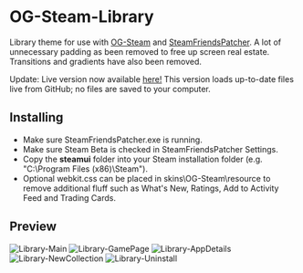 # OG-Steam-Library
Library theme for use with <a href="https://github.com/ungstein/OG-Steam">OG-Steam</a> and <a href="https://github.com/PhantomGamers/SteamFriendsPatcher">SteamFriendsPatcher<a>. A lot of unnecessary padding as been removed to free up screen real estate. Transitions and gradients have also been removed.

Update: Live version now available <a href="https://ungstein.github.io/og-steam-library/og-steam-library-live.zip">here!</a>
This version loads up-to-date files live from GitHub; no files are saved to your computer.

Installing
-

* Make sure SteamFriendsPatcher.exe is running.
* Make sure Steam Beta is checked in SteamFriendsPatcher Settings.
* Copy the **steamui** folder into your Steam installation folder (e.g. "C:\Program Files (x86)\Steam").
* Optional webkit.css can be placed in skins\OG-Steam\resource to remove additional fluff such as What's New, Ratings, Add to Activity Feed and Trading Cards.

Preview
-
![Library-Main](https://i.imgur.com/iGQpX2O.png)
![Library-GamePage](https://i.imgur.com/mtTseOO.png)
![Library-AppDetails](https://i.imgur.com/PYlLftU.png)
![Library-NewCollection](https://i.imgur.com/91nr8si.png)
![Library-Uninstall](https://i.imgur.com/H7pRyRr.png)
